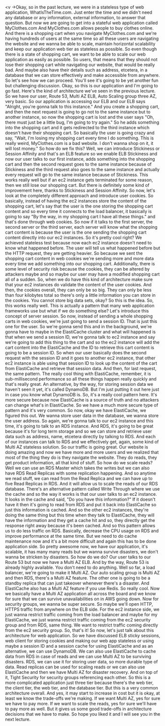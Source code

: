 
<v ->Okay, so in the past lecture,</v>
we were in a stateless type of web application,
WhatIsTheTime.com.
Just enter the time and we didn't need any database
or any information, external information,
to answer that question.
But now we are going to get into a stateful
web application called MyClothes.com
And MyClothes.com allows people to buy clothes online.
And there is a shopping cart when you navigate MyClothes.com
and we're having hundreds of users at the same time
so all these users are navigating the website
and we wanna be able to scale,
maintain horizontal scalability
and keep our application web tier as stateless as possible.
So even though there is a state of shopping cart,
we want to be able to scale our web application
as easily as possible.
So users, that means that they should not lose
their shopping cart while navigating our website,
that would be really bad.
And maybe also have their details such as address, etcetera,
in a database that we can store effectively
and make accessible from anywhere.
So let's see how we can proceed.
You'll see it's going to be yet another fun
but challenging discussion.
Okay, so this is our application and I'm going to go fast.
Here's the kind of architecture we've seen
in the previous lecture.
So we have our user, Route 53, Multi AZ ELB,
Auto Scaling group three AZ, very basic.
So our application is accessing our ELB and our ELB says
"Alright, you're gonna talk to this instance."
And you create a shopping cart,
and then the next request is going to go
not to the same instance but to another instance,
so now the shopping cart is lost
and the user says "Oh, there must just be a little bug,
I'm going to try again."
So he adds something into the shopping cart
and it gets redirected to the third instance
which doesn't have their shopping cart.
So basically the user is going crazy and say,
"Wait, I'm losing my shopping cart
every time I do something.
This is really weird, MyClothes.com is a bad website.
I don't wanna shop on it, it will lost money."
So how do we fix this?
Well, we can introduce Stickiness or Session Affinity
and that's an ELB feature so we enable ELB Stickiness
and now our user talks to our first instance,
adds something into the shopping cart
and then the second request goes
to the same instance because of Stickiness
and the third request also goes to the same instance
and actually every request will go
to the same instance because of Stickiness.
This works really well but if an ec2 instance
gets terminated for some reason,
then we still lose our shopping cart.
But there is definitely some kind of improvement here,
thanks to Stickiness and Session Affinity.
So now, let's look at the completely different approach
and introduce user cookies.
So basically, instead of having the ec2 instances
store the content of the shopping cart,
let's say that the user is the one storing
the shopping cart content and so every time it connects
to the load balancer, it basically is going to say
"By the way, in my shopping cart I have all these things."
and that's done through web cookies.
So now if it talks to the first server,
the second server or the third server,
each server will know what the shopping cart content is
because the user is the one sending
the shopping cart content directly into our ec2 instances.
So it's pretty cool right?
We achieved stateless test because now each ec2 instance
doesn't need to know what happened before.
The user will tell us what happened before
but the HTTP request, they are getting heavier.
So because we sent the shopping cart content in web cookies
we're sending more and more data every time
we add something into our shopping cart.
Additionally, there is some level of security risk
because the cookies, they can be altered
by attackers maybe and so maybe our user may have
a modified shopping cart all of a sudden.
So, when we do have this kind of architecture
make sure that your ec2 instances
do validate the content of the user cookies.
And then, the cookies overall, they can only be so big.
They can only be less than four kilobytes total
so there's only a little information
you can store in the cookies.
You cannot store big data sets, okay?
So this is the idea.
So, this works really well.
This is actually a pattern that
many web application frameworks use
but what if we do something else?
Let's introduce this concept of server session.
So now, instead of sending a whole shopping carts
in web cookies, we're just going to send a session ID.
That is just this one for the user.
So we're gonna send this and in the background,
we're gonna have to maybe in the ElastiCache cluster
and what will happened is that when we send a session ID,
we're gonna talk to ec2 instance
and say we're going to add this thing to the cart
and so the ec2 instance will add the cart content
into the ElastiCache and the ID to retrieve
this cart content is going to be a session ID.
So when our user basically does the second request
with the session ID and it goes to another ec2 instance,
that other ec2 instance is able using that session ID
to look up the content of the cart from ElastiCache
and retrieve that session data.
And then, for last request, the same pattern.
The really cool thing with ElastiCache,
remember, it is sub-millisecond performance
so all these things happen really quickly
and that's really great.
An alternative, by the way, for storing session data
we haven't seen it yet, it's called DynamoDB.
But I'm just putting it out here
just in case you know what DynamoDB is.
So, it's a really cool pattern here.
It's more secure because now ElastiCache is a source
of truth and no attackers can change what's in ElastiCache.
So we have a much more secure type
of pattern and it's very common.
So now, okay we have ElastiCache, we figured this out.
We wanna store user data in the database,
we wanna store the user address.
So again, we're gonna talk to our ec2 instance
and this time, it's going to talk to an RDS instance.
And RDS, it's going to be great because it's
for long term storage and so we can store
and retrieve user data such as address, name,
etcetera directly by talking to RDS.
And each of our instances can talk
to RDS and we effectively get, again,
some kind of Multi AZ stateless solution.
So our traffic is going great.
Our website is doing amazing
and now we have more and more users
and we realized that most of the thing they do
is they navigate the website.
They do reads, they get product information,
all that kind of stuff.
So how do we scale reads?
Well we can use an RDS Master
which takes the writes but we can also have
RDS Read Replicas with some replication happening.
And so anytime we read stuff,
we can read from the Read Replica
and we can have up to five Read Replicas in RDS.
And it will allow us to scale the reads of our
RDS database.
There's an alternative pattern called Write Through
where we use the cache and so the way it works is that
our user talks to an ec2 instance.
It looks in the cache and said,
"Do you have this information?"
If it doesn't have it then it's going to read from RDS
and put it back into ElastiCache
so just this information is cached.
And so the other ec2 instances,
they're doing the same thing but this time
when they talk to ElastiCache,
they will have the information and they get a cache hit
and so, they directly get the response right away
because it's been cached.
And so this pattern allows us to do less traffic on RDS.
Basically, decrease the CPU usage on RDS
and improve performance at the same time.
But we need to do cache maintenance now
and it's a bit more difficult and again
this has to be done application side.
So pretty awesome now, we have our application,
it's scalable, it has many many reads
but we wanna survive disasters,
we don't wanna be stricken by disasters.
So how do we do?
Our user talks to our Route 53
but now we have a Multi AZ ELB.
And by the way, Route 53 is already highly available.
You don't need to do anything.
Well so far, a load balancer,
we're going to make it Multi AZ.
Our auto scaling group is Multi AZ and then RDS,
there's a Multi AZ feature.
The other one is going to be a standby replica
that can just takeover whenever there's a disaster.
And ElastiCache also has a Multi AZ feature
if you use Redis.
So really cool.
Now we basically have a Multi AZ application
all across the board and we know for sure
that we can survive unavailabilities on in AWS going down.
Now for security groups, we wanna be super secure.
So maybe we'll open HTTP, HTTPS traffic
from anywhere on the ELB side.
For the ec2 instance side, we just wanna restrict traffic
coming from the load balancer and maybe for my ElastiCache,
we just wanna restrict traffic coming
from the ec2 security group and from RDS, same thing.
We want to restrict traffic coming directly
from the ec2 security group.
So, that's it!
So now, let's just talk
about this architecture for web application.
So we have discussed ELB sticky sessions,
web client for storing cookies
and making our web app stateless
or using maybe a session ID and a session cache
for using ElastiCache and as an alternative,
we can use DynamoDB.
We can also use ElastiCache to cache data from RDS
in case of reads and we can use Multi AZ
to be surviving disasters.
RDS, we can use it for storing user data,
so more durable type of data.
Read replicas can be used for scaling reads
or we can also use ElastiCache
and then we have Multi AZ for disaster recovery.
And on top of it, Tight Security
for security groups referencing each other.
So this is a more complicated application
just three tier because there's the web tier,
the client tier, the web tier, and the database tier.
But this is a very common architecture overall.
And yes, it may start to increase in cost but it is okay,
at least we know the trade-offs we're making.
If we want Multi AZ, yes for sure we have to pay more.
If we want to scale the reads,
yes for sure we'll have to pay more as well.
But it gives us some good trade-offs
in architecture decisions that we have to make.
So hope you liked it and I will see you in the next lecture.